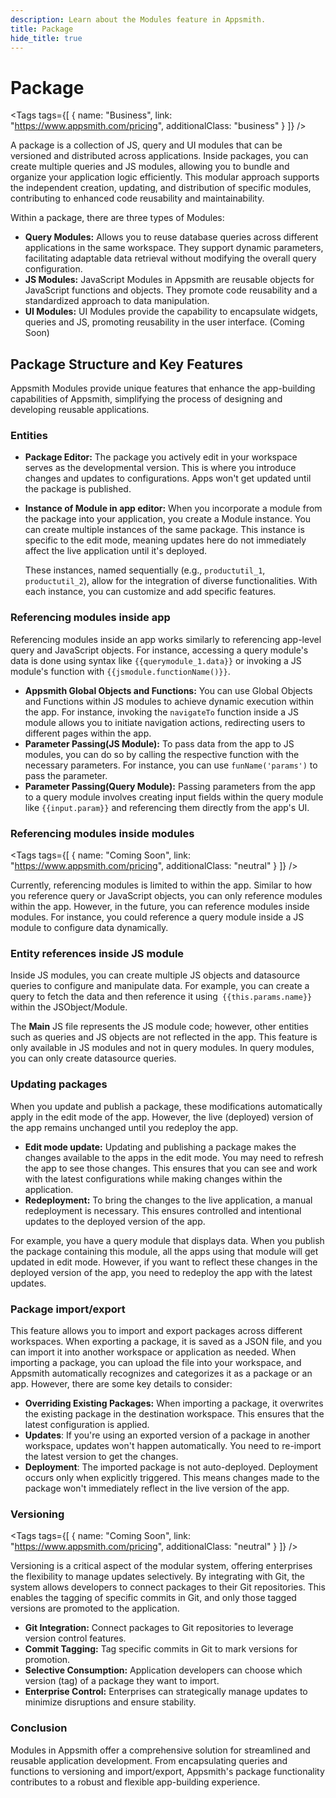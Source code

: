 ```yaml
---
description: Learn about the Modules feature in Appsmith.
title: Package
hide_title: true
---
```

<!-- vale off -->

<div className="tag-wrapper">
 <h1>Package</h1>

<Tags
tags={[
{ name: "Business", link: "https://www.appsmith.com/pricing", additionalClass: "business" }
]}
/>

</div>

<!-- vale on -->

A package is a collection of JS, query and UI modules that can be versioned and distributed across applications. Inside packages, you can create multiple queries and JS modules, allowing you to bundle and organize your application logic efficiently. This modular approach supports the independent creation, updating, and distribution of specific modules, contributing to enhanced code reusability and maintainability.

Within a package, there are three types of Modules:

* **Query Modules:** Allows you to reuse database queries across different applications in the same workspace. They support dynamic parameters, facilitating adaptable data retrieval without modifying the overall query configuration.
* **JS Modules:** JavaScript Modules in Appsmith are reusable objects for JavaScript functions and objects. They promote code reusability and a standardized approach to data manipulation.
* **UI Modules:** UI Modules provide the capability to encapsulate widgets, queries and JS, promoting reusability in the user interface. (Coming Soon)


## Package Structure and Key Features 

Appsmith Modules provide unique features that enhance the app-building capabilities of Appsmith, simplifying the process of designing and developing reusable applications.


### Entities

* **Package Editor:** The package you actively edit in your workspace serves as the developmental version. This is where you introduce changes and updates to configurations. Apps won't get updated until the package is published.
* **Instance of Module in app editor:** When you incorporate a module from the package into your application, you create a Module instance. You can create multiple instances of the same package. This instance is specific to the edit mode, meaning updates here do not immediately affect the live application until it's deployed.

    These instances, named sequentially (e.g., `productutil_1`, `productutil_2`), allow for the integration of diverse functionalities. With each instance, you can customize and add specific features.






### Referencing modules inside app

Referencing modules inside an app works similarly to referencing app-level query and JavaScript objects. For instance, accessing a query module's data is done using syntax like `{{querymodule_1.data}}` or invoking a JS module's function with `{{jsmodule.functionName()}}`.

* **Appsmith Global Objects and Functions:** You can use Global Objects and Functions within JS modules to achieve dynamic execution within the app. For instance, invoking the `navigateTo` function inside a JS module allows you to initiate navigation actions, redirecting users to different pages within the app.
* **Parameter Passing(JS Module):** To pass data from the app to JS modules, you can do so by calling the respective function with the necessary parameters. For instance, you can use `funName('params')` to pass the parameter.
* **Parameter Passing(Query Module):** Passing parameters from the app to a query module involves creating input fields within the query module like `{{input.param}}` and referencing them directly from the app's UI.


<!-- vale off -->

<div className="tag-wrapper">
 <h3> Referencing modules inside modules</h3>

<Tags
tags={[
{ name: "Coming Soon", link: "https://www.appsmith.com/pricing", additionalClass: "neutral" }
]}
/>

</div>

<!-- vale on -->



Currently, referencing modules is limited to within the app. Similar to how you reference query or JavaScript objects, you can only reference modules within the app. However, in the future, you can reference modules inside modules. For instance, you could reference a query module inside a JS module to configure data dynamically.

### Entity references inside JS module

Inside JS modules, you can create multiple JS objects and datasource queries to configure and manipulate data. For example, you can create a query to fetch the data and then reference it using` {{this.params.name}}` within the JSObject/Module. 

The **Main** JS file represents the JS module code; however, other entities such as queries and JS objects are not reflected in the app. This feature is only available in JS modules and not in query modules. In query modules, you can only create datasource queries.







### Updating packages

When you update and publish a package, these modifications automatically apply in the edit mode of the app. However, the live (deployed) version of the app remains unchanged until you redeploy the app. 

* **Edit mode update:** Updating and publishing a package makes the changes available to the apps in the edit mode. You may need to refresh the app to see those changes. This ensures that you can see and work with the latest configurations while making changes within the application.
* **Redeployment:** To bring the changes to the live application, a manual redeployment is necessary. This ensures controlled and intentional updates to the deployed version of the app.

For example, you have a query module that displays data. When you publish the package containing this module, all the apps using that module will get updated in edit mode. However, if you want to reflect these changes in the deployed version of the app, you need to redeploy the app with the latest updates.







### Package import/export

This feature allows you to import and export packages across different workspaces. When exporting a package, it is saved as a JSON file, and you can import it into another workspace or application as needed. When importing a package, you can upload the file into your workspace, and Appsmith automatically recognizes and categorizes it as a package or an app. However, there are some key details to consider:

* **Overriding Existing Packages:** When importing a package, it overwrites the existing package in the destination workspace. This ensures that the latest configuration is applied.
* **Updates**: If you're using an exported version of a package in another workspace, updates won't happen automatically. You need to re-import the latest version to get the changes.
* **Deployment**: The imported package is not auto-deployed. Deployment occurs only when explicitly triggered. This means changes made to the package won't immediately reflect in the live version of the app.
<!-- vale off -->

<div className="tag-wrapper">
 <h3>Versioning</h3>

<Tags
tags={[
{ name: "Coming Soon", link: "https://www.appsmith.com/pricing", additionalClass: "neutral" }
]}
/>

</div>

<!-- vale on -->


Versioning is a critical aspect of the modular system, offering enterprises the flexibility to manage updates selectively. By integrating with Git, the system allows developers to connect packages to their Git repositories. This enables the tagging of specific commits in Git, and only those tagged versions are promoted to the application.

* **Git Integration:** Connect packages to Git repositories to leverage version control features.
* **Commit Tagging:** Tag specific commits in Git to mark versions for promotion.
* **Selective Consumption:** Application developers can choose which version (tag) of a package they want to import.
* **Enterprise Control:** Enterprises can strategically manage updates to minimize disruptions and ensure stability.










### Conclusion

Modules in Appsmith offer a comprehensive solution for streamlined and reusable application development. From encapsulating queries and functions to versioning and import/export, Appsmith's package functionality contributes to a robust and flexible app-building experience.